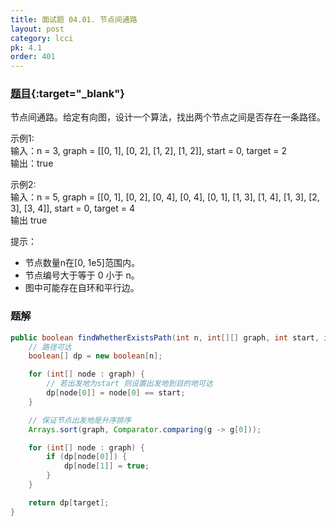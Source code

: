 ```yaml
---
title: 面试题 04.01. 节点间通路
layout: post
category: lcci
pk: 4.1
order: 401
---
```


### [题目](https://leetcode-cn.com/route-between-nodes-lcci/){:target="_blank"}

节点间通路。给定有向图，设计一个算法，找出两个节点之间是否存在一条路径。

示例1:  
输入：n = 3, graph = [[0, 1], [0, 2], [1, 2], [1, 2]], start = 0, target = 2  
输出：true

示例2:  
输入：n = 5, graph = [[0, 1], [0, 2], [0, 4], [0, 4], [0, 1], [1, 3], [1, 4], [1, 3], [2, 3], [3, 4]], start = 0, target = 4  
输出 true

提示：
- 节点数量n在[0, 1e5]范围内。
- 节点编号大于等于 0 小于 n。
- 图中可能存在自环和平行边。

### 题解

```java
public boolean findWhetherExistsPath(int n, int[][] graph, int start, int target) {
    // 路径可达
    boolean[] dp = new boolean[n];

    for (int[] node : graph) {
        // 若出发地为start 则设置出发地到目的地可达
        dp[node[0]] = node[0] == start;
    }

    // 保证节点出发地是升序排序
    Arrays.sort(graph, Comparator.comparing(g -> g[0]));

    for (int[] node : graph) {
        if (dp[node[0]]) {
            dp[node[1]] = true;
        }
    }

    return dp[target];
}
```